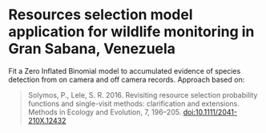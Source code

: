 # Resources selection model application for wildlife monitoring in Gran Sabana, Venezuela

Fit a Zero Inflated Binomial model to accumulated evidence of species detection from on camera and off camera records. Approach based on:

> Solymos, P., Lele, S. R. 2016. Revisiting resource selection probability functions and single-visit methods: clarification and extensions. Methods in Ecology and Evolution, 7, 196–205. <doi:10.1111/2041-210X.12432>

